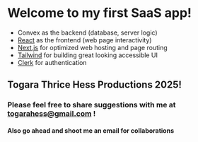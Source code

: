 # Welcome to my first SaaS app!

- Convex as the backend (database, server logic)
- [React](https://react.dev/) as the frontend (web page interactivity)
- [Next.js](https://nextjs.org/) for optimized web hosting and page routing
- [Tailwind](https://tailwindcss.com/) for building great looking accessible UI
- [Clerk](https://clerk.com/) for authentication

## Togara Thrice Hess Productions 2025!

### Please feel free to share suggestions with me at togarahess@gmail.com !

#### Also go ahead and shoot me an email for collaborations
